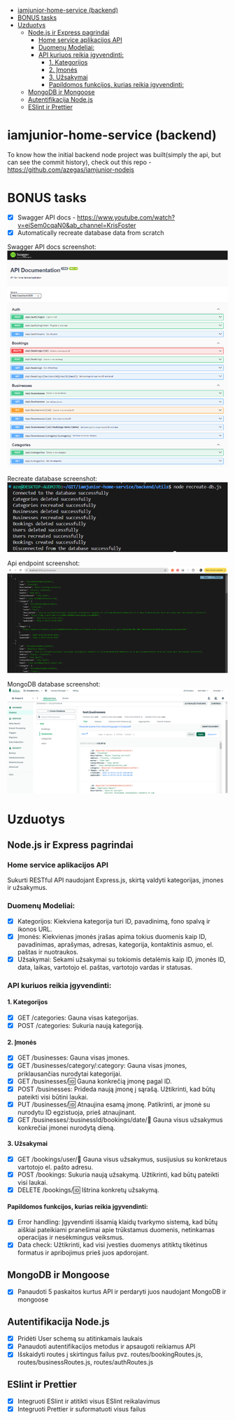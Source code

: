 - [iamjunior-home-service (backend)](#iamjunior-home-service-backend)
- [BONUS tasks](#bonus-tasks)
- [Uzduotys](#uzduotys)
  - [Node.js ir Express pagrindai](#nodejs-ir-express-pagrindai)
    - [Home service aplikacijos API](#home-service-aplikacijos-api)
    - [Duomenų Modeliai:](#duomenų-modeliai)
    - [API kuriuos reikia įgyvendinti:](#api-kuriuos-reikia-įgyvendinti)
      - [1. Kategorijos](#1-kategorijos)
      - [2. Įmonės](#2-įmonės)
      - [3. Užsakymai](#3-užsakymai)
      - [Papildomos funkcijos, kurias reikia įgyvendinti:](#papildomos-funkcijos-kurias-reikia-įgyvendinti)
  - [MongoDB ir Mongoose](#mongodb-ir-mongoose)
  - [Autentifikacija Node.js](#autentifikacija-nodejs)
  - [ESlint ir Prettier](#eslint-ir-prettier)

# iamjunior-home-service (backend)

To know how the initial backend node project was built(simply the api, but can see the commit history), check out this repo - https://github.com/azegas/iamjunior-nodejs

# BONUS tasks

-   [x] Swagger API docs - https://www.youtube.com/watch?v=eiSem0cqaN0&ab_channel=KrisFoster
-   [x] Automatically recreate database data from scratch

Swagger API docs screenshot:
![alt text](assets/swagger.png)

Recreate database screenshot:
![alt text](assets/recreate-db.png)

Api endpoint screenshot:
![alt text](assets/api-endpoint.png)

MongoDB database screenshot:
![alt text](assets/mongodb.png)

# Uzduotys

## Node.js ir Express pagrindai

### Home service aplikacijos API

Sukurti RESTful API naudojant Express.js, skirtą valdyti kategorijas, įmones ir užsakymus.

### Duomenų Modeliai:

-   [x] Kategorijos: Kiekviena kategorija turi ID, pavadinimą, fono spalvą ir ikonos URL.
-   [x] Įmonės: Kiekvienas įmonės įrašas apima tokius duomenis kaip ID, pavadinimas, aprašymas, adresas, kategorija, kontaktinis asmuo, el. paštas ir nuotraukos.
-   [x] Užsakymai: Sekami užsakymai su tokiomis detalėmis kaip ID, įmonės ID, data, laikas, vartotojo el. paštas, vartotojo vardas ir statusas.

### API kuriuos reikia įgyvendinti:

#### 1. Kategorijos

-   [x] GET /categories: Gauna visas kategorijas.
-   [x] POST /categories: Sukuria naują kategoriją.

#### 2. Įmonės

-   [x] GET /businesses: Gauna visas įmones.
-   [x] GET /businesses/category/:category: Gauna visas įmones, priklausančias nurodytai kategorijai.
-   [x] GET /businesses/:id: Gauna konkrečią įmonę pagal ID.
-   [x] POST /businesses: Prideda naują įmonę į sąrašą. Užtikrinti, kad būtų pateikti visi būtini laukai.
-   [x] PUT /businesses/:id: Atnaujina esamą įmonę. Patikrinti, ar įmonė su nurodytu ID egzistuoja, prieš atnaujinant.
-   [x] GET /businesses/:businessId/bookings/date/:date: Gauna visus užsakymus konkrečiai įmonei nurodytą dieną.

#### 3. Užsakymai

-   [x] GET /bookings/user/:email: Gauna visus užsakymus, susijusius su konkretaus vartotojo el. pašto adresu.
-   [x] POST /bookings: Sukuria naują užsakymą. Užtikrinti, kad būtų pateikti visi laukai.
-   [x] DELETE /bookings/:id: Ištrina konkretų užsakymą.

#### Papildomos funkcijos, kurias reikia įgyvendinti:

-   [x] Error handling: Įgyvendinti išsamią klaidų tvarkymo sistemą, kad būtų aiškiai pateikiami pranešimai apie trūkstamus duomenis, netinkamas operacijas ir nesėkmingus veiksmus.
-   [x] Data check: Užtikrinti, kad visi įvesties duomenys atitiktų tikėtinus formatus ir apribojimus prieš juos apdorojant.

## MongoDB ir Mongoose

-   [x] Panaudoti 5 paskaitos kurtus API ir perdaryti juos naudojant MongoDB ir mongoose

## Autentifikacija Node.js

-   [x] Pridėti User schemą su atitinkamais laukais
-   [x] Panaudoti autentifikacijos metodus ir apsaugoti reikiamus API
-   [x] Išskaidyti routes į skirtingus failus pvz. routes/bookingRoutes.js, routes/businessRoutes.js, routes/authRoutes.js

## ESlint ir Prettier

-   [x] Integruoti ESlint ir atitikti visus ESlint reikalavimus
-   [x] Integruoti Prettier ir suformatuoti visus failus
